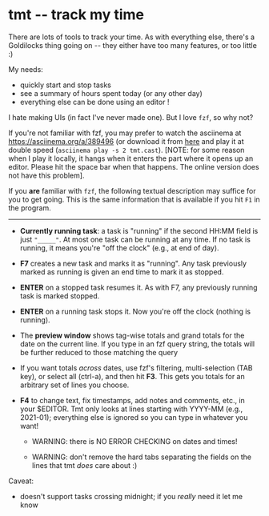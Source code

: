 # tmt -- track my time

There are lots of tools to track your time.  As with everything else, there's a Goldilocks thing going on -- they either have too many features, or too little :)

My needs:

-   quickly start and stop tasks
-   see a summary of hours spent today (or any other day)
-   everything else can be done using an editor !

I hate making UIs (in fact I've never made one).  But I love `fzf`, so why not?

If you're not familiar with fzf, you may prefer to watch the asciinema at <https://asciinema.org/a/389496> (or download it from [here](tmt.cast) and play it at double speed (`asciinema play -s 2 tmt.cast`).  [NOTE: for some reason when I play it locally, it hangs when it enters the part where it opens up an editor.  Please hit the space bar when that happens.  The online version does not have this problem].

If you **are** familiar with `fzf`, the following textual description may suffice for you to get going.  This is the same information that is available if you hit `F1` in the program.

----

-   **Currently running task**: a task is "running" if the second HH:MM field
    is just `"_____"`.  At most one task can be running at any time.  If no
    task is running, it means you're "off the clock" (e.g., at end of day).

-   **F7** creates a new task and marks it as "running".  Any task previously
    marked as running is given an end time to mark it as stopped.

-   **ENTER** on a stopped task resumes it.  As with F7, any previously running
    task is marked stopped.

-   **ENTER** on a running task stops it.  Now you're off the clock (nothing
    is running).

-   The **preview window** shows tag-wise totals and grand totals for the date
    on the current line.  If you type in an fzf query string, the totals will
    be further reduced to those matching the query

-   If you want totals *across* dates, use fzf's filtering, multi-selection
    (TAB key), or select all (ctrl-a), and then hit **F3**.  This gets you
    totals for an arbitrary set of lines you choose.

-   **F4** to change text, fix timestamps, add notes and comments, etc., in
    your \$EDITOR.  Tmt only looks at lines starting with YYYY-MM (e.g.,
    2021-01); everything else is ignored so you can type in whatever you want!

    -   WARNING: there is NO ERROR CHECKING on dates and times!

    -   WARNING: don't remove the hard tabs separating the fields on the lines
        that tmt *does* care about :)

Caveat:

-   doesn't support tasks crossing midnight; if you *really* need it let me know

